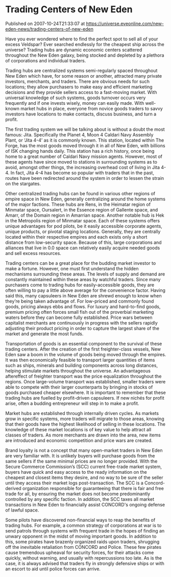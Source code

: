 # Trading Centers of New Eden
Published on 2007-10-24T21:33:07 at https://universe.eveonline.com/new-eden-news/trading-centers-of-new-eden

Have you ever wondered where to find the perfect spot to sell all of your excess Veldspar? Ever searched endlessly for the cheapest ship across the universe? Trading hubs are dynamic economic centers scattered throughout the New Eden galaxy, being stocked and depleted by a plethora of corporations and individual traders.

Trading hubs are centralized systems semi-regularly spaced throughout New Eden which have, for some reason or another, attracted many private investors, merchants, and traders. There are obvious needs for such locations; they allow purchasers to make easy and efficient marketing decisions and they provide sellers access to a fast-moving market. With universal knowledge of such systems, goods turnover occurs very frequently and if one invests wisely, money can easily made. With well-known market hubs in place, everyone from novice goods traders to savvy investors have locations to make contacts, discuss business, and turn a profit. 

The first trading system we will be talking about is without a doubt the most famous: Jita. Specifically the Planet 4, Moon 4 Caldari Navy Assembly Plant, or ‘Jita 4-4’ as it is commonly known. This station, located within The Forge, has the most goods moved through it in all of New Eden, with billions of ISK changing hands daily. This station has a rich history, once being home to a great number of Caldari Navy mission agents. However, most of these agents have since moved to stations in surrounding systems as to avoid, amongst other things, the increasing overhead cost of living in Jita 4-4. In fact, Jita 4-4 has become so popular with traders that in the past, routes have been redirected around the system in order to lessen the strain on the stargates.

Other centralized trading hubs can be found in various other regions of empire space in New Eden, generally centralizing around the home systems of the major factions. These hubs are Rens, in the Heimatar region of Minmatar space, Oursalert, in the Essence region of Gallente space, and Amarr, of the Domain region in Amarrian space. Another notable hub is Hek in the Metropolis region of Minmatar space. Each of these systems offers unique advantages for pod pilots, be it easily accessible corporate agents, unique products, or pivotal staging locations. Generally, they are centrally located within their respective empires and each exists only a short distance from low-security space. Because of this, large corporations and alliances that live in 0.0 space can relatively easily acquire needed goods and sell excess resources.

Trading centers can be a great place for the budding market investor to make a fortune. However, one must first understand the hidden mechanisms surrounding these areas. The levels of supply and demand are constantly maintained within these areas by watchful traders. Since many purchasers come to trading hubs for easily-accessible goods, they are often willing to pay a little above average for the convenience factor. Having said this, many capsuleers in New Eden are shrewd enough to know when they’re being taken advantage of. For low-priced and commonly found goods, pricing always ebbs and flows. For luxury and hard-to-find goods, premium pricing often forces small fish out of the proverbial marketing waters before they can become fully established. Price wars between capitalist merchants are continuously in progress with the sellers rapidly adjusting their product pricing in order to capture the largest share of the market and generate the most funds.

Transportation of goods is an essential component to the survival of these trading centers. After the creation of the first freighter-class vessels, New Eden saw a boom in the volume of goods being moved through the empires. It was then economically feasible to transport larger quantities of items such as ships, minerals and building components across long distances, helping stimulate markets throughout the universe. An advantageous aftereffect of freighter transport was the price equalization throughout the regions. Once large-volume transport was established, smaller traders were able to compete with their larger counterparts by bringing in stocks of goods purchased cheaper elsewhere. It is important to remember that these trading hubs are fuelled by profit-driven capsuleers. If new nichés for profit arise, often a budding entrepreneur will step in to make a profit.

Market hubs are established through internally driven cycles. As markets grow in specific systems, more traders will migrate to those areas, knowing that their goods have the highest likelihood of selling in these locations. The knowledge of these market locations is of key value to help attract all classes of traders. As more merchants are drawn into the area, new items are introduced and economic competition and price wars are created. 

Brand loyalty is not a concept that many open-market traders in New Eden are very familiar with. It is unlikely buyers will purchase goods from the same sellers if the same minimal prices are no longer provided. With the Secure Commerce Commission’s (SCC) current free-trade market system, buyers have quick and easy access to the ready information on the cheapest and closest items they desire, and no way to be sure of the seller until they access their market logs post-transaction. The SCC is a Concord-derived organization responsible for guaranteeing that there is fair and free trade for all, by ensuring the market does not become predominantly controlled by any specific faction. In addition, the SCC taxes all market transactions in New Eden to financially assist CONCORD's ongoing defense of lawful space. 

Some pilots have discovered non-financial ways to reap the benefits of trading hubs. For example, a common strategy of corporations at war is to send patrols through systems with frequent trade in the hopes of finding an unwary opponent in the midst of moving important goods. In addition to this, some pirates have brazenly organized raids upon traders, shrugging off the inevitable retaliation from CONCORD and Police. These few pirates cause tremendous upheaval for security forces, for their attacks come quickly, without warning, and usually with repercussions too late. As is the case, it is always advised that traders fly in strongly defensive ships or with an escort to aid until police forces can arrive.
